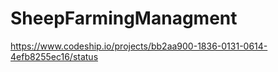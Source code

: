 SheepFarmingManagment
=====================
https://www.codeship.io/projects/bb2aa900-1836-0131-0614-4efb8255ec16/status
